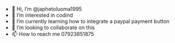 - 👋 Hi, I’m @japhetoluoma1995
- 👀 I’m interested in codind
- 🌱 I’m currently learning how to integrate a paypal payment button
- 💞️ I’m looking to collaborate on this
- 📫 How to reach me 07923851875

<!---
japhetoluoma1995/japhetoluoma1995 is a ✨ special ✨ repository because its `README.md` (this file) appears on your GitHub profile.
You can click the Preview link to take a look at your changes.
--->
